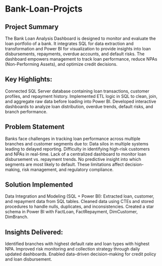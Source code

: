 # Bank-Loan-Projcts

## Project Summary
The Bank Loan Analysis Dashboard is designed to monitor and evaluate the loan portfolio of a bank. It integrates SQL for data extraction and transformation and Power BI for visualization to provide insights into loan disbursements, repayments, overdue accounts, and default risks.
The dashboard empowers management to track loan performance, reduce NPAs (Non-Performing Assets), and optimize credit decisions.

## Key Highlights:
Connected SQL Server database containing loan transactions, customer profiles, and repayment history.
Implemented ETL logic in SQL to clean, join, and aggregate raw data before loading into Power BI.
Developed interactive dashboards to analyze loan distribution, overdue trends, default risks, and branch performance.

## Problem Statement
Banks face challenges in tracking loan performance across multiple branches and customer segments due to:
Data silos in multiple systems leading to delayed reporting.
Difficulty in identifying high-risk customers and NPAs in real-time.
Lack of a centralized dashboard to monitor loan disbursement vs. repayment trends.
No predictive insight into which segments are most likely to default.
These limitations affect decision-making, risk management, and regulatory compliance.

## Solution Implemented
Data Integration and Modeling (SQL + Power BI):
Extracted loan, customer, and repayment data from SQL tables.
Cleaned data using CTEs and stored procedures to handle nulls, duplicates, and inconsistencies.
Created a star schema in Power BI with FactLoan, FactRepayment, DimCustomer, DimBranch.

## Insights Delivered:
Identified branches with highest default rate and loan types with highest NPA.
Improved risk monitoring and collection strategy through daily updated dashboards.
Enabled data-driven decision-making for credit policy and loan disbursement.
